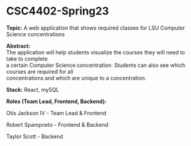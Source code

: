 # CSC4402-Spring23

**Topic:**
A web application that shows required classes for LSU Computer Science concentrations

**Abstract:**  
The application will help students visualize the courses they will need to take to complete  
a certain Computer Science concentration. Students can also see which courses are required for all  
concentrations and which are unique to a concentration. 

**Stack:**  React, mySQL

**Roles (Team Lead, Frontend, Backend):**  

Otis Jackson IV - Team Lead & Frontend

Robert Spampneto - Frontend & Backend  

Taylor Scott - Backend
